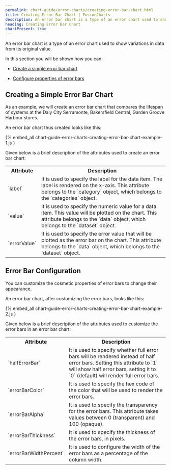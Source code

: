 ```yaml
---
permalink: chart-guide/error-charts/creating-error-bar-chart.html
title: Creating Error Bar Chart | FusionCharts
description: An error bar chart is a type of an error chart used to show variations in data from its original value.
heading: Creating Error Bar Chart
chartPresent: true
---
```


An error bar chart is a type of an error chart used to show variations in data from its original value.

In this section you will be shown how you can:

* <a href="{{ site.baseurl }}chart-guide/error-charts/creating-error-bar-chart.html#creating-a-simple-error-bar-chart">Create a simple error bar chart</a>

* <a href="{{ site.baseurl }}chart-guide/error-charts/creating-error-bar-chart.html#error-bar-configuration">Configure properties of error bars</a>

## Creating a Simple Error Bar Chart

As an example, we will create an error bar chart that compares the lifespan of systems at the Daly City Serramonte, Bakersfield Central, Garden Groove Harbour stores.

An error bar chart thus created looks like this:

{% embed_all chart-guide-error-charts-creating-error-bar-chart-example-1.js }

Given below is a brief description of the attributes used to create an error bar chart:

<table>
  <tr>
    <th>Attribute</th>
    <th>Description</th>
  </tr>
  <tr>
    <td>`label`</td>
    <td>It is used to specify the label for the data item. The label is rendered on the x-axis. This attribute belongs to the `category` object, which belongs to the `categories` object.</td>
  </tr>
  <tr>
    <td>`value`</td>
    <td>It is used to specify the numeric value for a data item. This value will be plotted on the chart. This attribute belongs to the `data` object, which belongs to the `dataset` object.</td>
  </tr>
  <tr>
    <td>`errorValue`</td>
    <td>It is used to specify the error value that will be plotted as the error bar on the chart. This attribute belongs to the `data` object, which belongs to the `dataset` object.</td>
  </tr>
</table>


## Error Bar Configuration

You can customize the cosmetic properties of error bars to change their appearance.

An error bar chart, after customizing the error bars, looks like this:

{% embed_all chart-guide-error-charts-creating-error-bar-chart-example-2.js }

Given below is a brief description of the attributes used to customize the error bars in an error bar chart:

<table>
  <tr>
    <th>Attribute</th>
    <th>Description</th>
  </tr>
  <tr>
    <td>`halfErrorBar`</td>
    <td>It is used to specify whether full error bars will be rendered instead of half error bars. Setting this attribute to `1` will show half error bars, setting it to `0` (default) will render full error bars.</td>
  </tr>
  <tr>
    <td>`errorBarColor`</td>
    <td>It is used to specify the hex code of the color that will be used to render the error bars.</td>
  </tr>
  <tr>
    <td>`errorBarAlpha`</td>
    <td>It is used to specify the transparency for the error bars. This attribute takes values between 0 (transparent) and 100 (opaque).</td>
  </tr>
  <tr>
    <td>`errorBarThickness`</td>
    <td>It is used to specify the thickness of the error bars, in pixels.</td>
  </tr>
  <tr>
    <td>`errorBarWidthPercent`</td>
    <td>It is used to configure the width of the error bars as a percentage of the column width.</td>
  </tr>
</table>